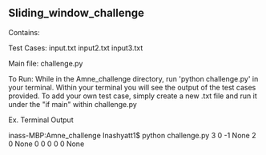 Sliding_window_challenge
-----------

Contains: 

Test Cases: 
input.txt
input2.txt
input3.txt

Main file:
challenge.py

To Run: 
While in the Amne_challenge directory, run 'python challenge.py' in your terminal. Within your terminal you will see the output of the test cases provided. To add your own test case, simply create a new .txt file and run it under the "if main" within challenge.py

Ex. Terminal Output

inass-MBP:Amne_challenge Inashyatt1$ python challenge.py
3
0
-1
None
2
0
None
0
0
0
0
0
None
